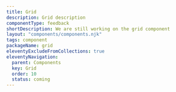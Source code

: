 ```yaml
---
title: Grid
description: Grid description
componentType: feedback
shortDescription: We are still working on the grid component
layout: "components/components.njk"
tags: component
packageName: grid
eleventyExcludeFromCollections: true
eleventyNavigation:
  parent: Components
  key: Grid
  order: 10
  status: coming
---
```


